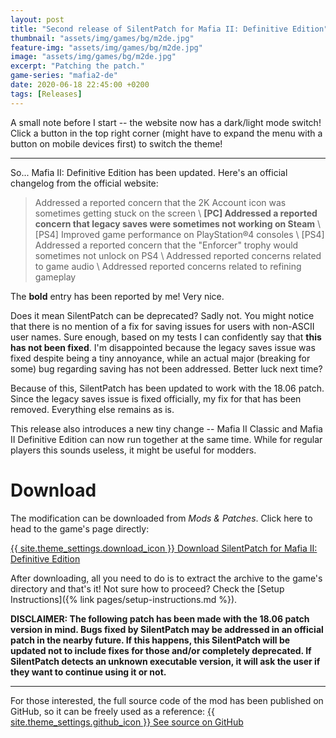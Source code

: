 ```yaml
---
layout: post
title: "Second release of SilentPatch for Mafia II: Definitive Edition"
thumbnail: "assets/img/games/bg/m2de.jpg"
feature-img: "assets/img/games/bg/m2de.jpg"
image: "assets/img/games/bg/m2de.jpg"
excerpt: "Patching the patch."
game-series: "mafia2-de"
date: 2020-06-18 22:45:00 +0200
tags: [Releases]
---
```


A small note before I start -- the website now has a dark/light mode switch! Click a <i class="theme-icon"></i> button in the top right corner (might have to expand the menu with a <i class="fas fa-bars"></i> button on mobile devices first) to switch the theme!

***

So... Mafia II: Definitive Edition has been updated. Here's an official changelog from the official website:

> Addressed a reported concern that the 2K Account icon was sometimes getting stuck on the screen \\
> **[PC] Addressed a reported concern that legacy saves were sometimes not working on Steam** \\
> [PS4] Improved game performance on PlayStation®4 consoles \\
> [PS4] Addressed a reported concern that the "Enforcer" trophy would sometimes not unlock on PS4 \\
> Addressed reported concerns related to game audio \\
> Addressed reported concerns related to refining gameplay

The **bold** entry has been reported by me! Very nice.

Does it mean SilentPatch can be deprecated? Sadly not. You might notice that there is no mention of
a fix for saving issues for users with non-ASCII user names. Sure enough,
based on my tests I can confidently say that **this has not been fixed**.
I'm disappointed because the legacy saves issue was fixed despite being a tiny annoyance,
while an actual major (breaking for some) bug regarding saving has not been addressed. Better luck next time?

Because of this, SilentPatch has been updated to work with the 18.06 patch. Since the legacy saves issue
is fixed officially, my fix for that has been removed. Everything else remains as is.

This release also introduces a new tiny change -- Mafia II Classic and Mafia II Definitive Edition
can now run together at the same time. While for regular players this sounds useless, it might be useful
for modders.

# Download

The modification can be downloaded from *Mods & Patches*. Click here to head to the game's page directly:

<a href="{% link _games/mafia2-de.md %}#silentpatch" class="button" target="_blank">{{ site.theme_settings.download_icon }} Download SilentPatch for Mafia II: Definitive Edition</a>

After downloading, all you need to do is to extract the archive to the game's directory and that's it! Not sure how to proceed? Check the [Setup Instructions]({% link pages/setup-instructions.md %}).

**DISCLAIMER: The following patch has been made with the 18.06 patch version in mind.
Bugs fixed by SilentPatch may be addressed in an official patch in the nearby future. If this happens, this SilentPatch
will be updated not to include fixes for those and/or completely deprecated. If SilentPatch detects an unknown executable version,
it will ask the user if they want to continue using it or not.**

***

For those interested, the full source code of the mod has been published on GitHub, so it can be freely used as a reference:
<a href="https://github.com/CookiePLMonster/SilentPatchM2DE" class="button github" target="_blank">{{ site.theme_settings.github_icon }} See source on GitHub</a>
